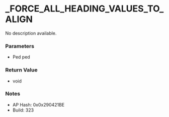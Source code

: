 # _FORCE_ALL_HEADING_VALUES_TO_ALIGN

No description available.

### Parameters
* Ped ped

### Return Value
* void

### Notes
* AP Hash: 0x0x290421BE
* Build: 323

